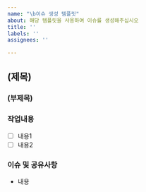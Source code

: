 ```yaml
---
name: "\b이슈 생성 템플릿"
about: 해당 템플릿을 사용하여 이슈를 생성해주십시오
title: ''
labels: ''
assignees: ''

---
```


## (제목)
### (부제목)

### 작업내용
- [ ] 내용1
- [ ] 내용2

### 이슈 및 공유사항 
- 내용
